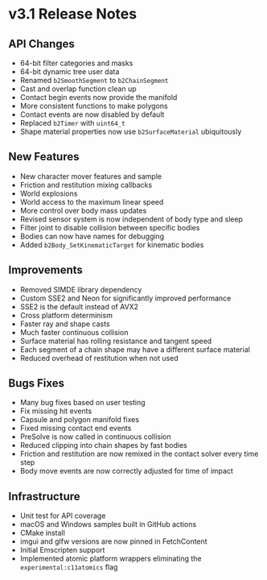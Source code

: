 # v3.1 Release Notes

## API Changes
- 64-bit filter categories and masks
- 64-bit dynamic tree user data
- Renamed `b2SmoothSegment` to `b2ChainSegment`
- Cast and overlap function clean up
- Contact begin events now provide the manifold
- More consistent functions to make polygons
- Contact events are now disabled by default
- Replaced `b2Timer` with `uint64_t`
- Shape material properties now use `b2SurfaceMaterial` ubiquitously

## New Features
- New character mover features and sample
- Friction and restitution mixing callbacks
- World explosions
- World access to the maximum linear speed
- More control over body mass updates
- Revised sensor system is now independent of body type and sleep
- Filter joint to disable collision between specific bodies
- Bodies can now have names for debugging
- Added `b2Body_SetKinematicTarget` for kinematic bodies

## Improvements
- Removed SIMDE library dependency
- Custom SSE2 and Neon for significantly improved performance
- SSE2 is the default instead of AVX2
- Cross platform determinism
- Faster ray and shape casts
- Much faster continuous collision
- Surface material has rolling resistance and tangent speed
- Each segment of a chain shape may have a different surface material
- Reduced overhead of restitution when not used

## Bugs Fixes
- Many bug fixes based on user testing
- Fix missing hit events
- Capsule and polygon manifold fixes
- Fixed missing contact end events
- PreSolve is now called in continuous collision
- Reduced clipping into chain shapes by fast bodies
- Friction and restitution are now remixed in the contact solver every time step
- Body move events are now correctly adjusted for time of impact

## Infrastructure
- Unit test for API coverage
- macOS and Windows samples built in GitHub actions
- CMake install
- imgui and glfw versions are now pinned in FetchContent
- Initial Emscripten support
- Implemented atomic platform wrappers eliminating the `experimental:c11atomics` flag
